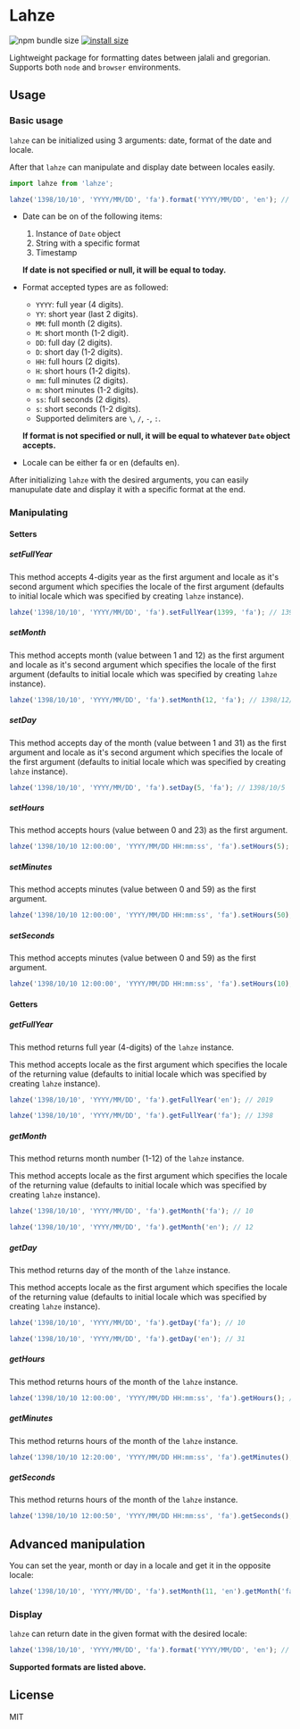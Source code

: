 # Lahze
![npm bundle size](https://img.shields.io/bundlephobia/minzip/lahze)
[![install size](https://packagephobia.now.sh/badge?p=hod)](https://packagephobia.now.sh/result?p=lahze)

Lightweight package for formatting dates between jalali and gregorian. Supports both `node` and `browser` environments.


## Usage

### Basic usage

`lahze` can be initialized using 3 arguments: date, format of the date and locale.

After that `lahze` can manipulate and display date between locales easily.

```js
import lahze from 'lahze';

lahze('1398/10/10', 'YYYY/MM/DD', 'fa').format('YYYY/MM/DD', 'en'); // 2019/12/31
```

* Date can be on of the following items:
  1. Instance of `Date` object
  2. String with a specific format
  3. Timestamp

  **If date is not specified or null, it will be equal to today.**

* Format accepted types are as followed:
  * `YYYY`: full year (4 digits).
  * `YY`: short year (last 2 digits).
  * `MM`: full month (2 digits).
  * `M`: short month (1-2 digit).
  * `DD`: full day (2 digits).
  * `D`: short day (1-2 digits).
  * `HH`: full hours (2 digits).
  * `H`: short hours (1-2 digits).
  * `mm`: full minutes (2 digits).
  * `m`: short minutes (1-2 digits).
  * `ss`: full seconds (2 digits).
  * `s`: short seconds (1-2 digits).
  * Supported delimiters are `\`, `/`, `-`, `:`.

  **If format is not specified or null, it will be equal to whatever `Date` object accepts.**

* Locale can be either fa or en (defaults en).

After initializing `lahze` with the desired arguments, you can easily manupulate date and display it with a specific format at the end.

### Manipulating

#### Setters

##### setFullYear

This method accepts 4-digits year as the first argument and locale as it's second argument which specifies the locale of the first argument (defaults to initial locale which was specified by creating `lahze` instance).

```js
lahze('1398/10/10', 'YYYY/MM/DD', 'fa').setFullYear(1399, 'fa'); // 1399/10/10
```

##### setMonth

This method accepts month (value between 1 and 12) as the first argument and locale as it's second argument which specifies the locale of the first argument (defaults to initial locale which was specified by creating `lahze` instance).

```js
lahze('1398/10/10', 'YYYY/MM/DD', 'fa').setMonth(12, 'fa'); // 1398/12/10
```

##### setDay

This method accepts day of the month (value between 1 and 31) as the first argument and locale as it's second argument which specifies the locale of the first argument (defaults to initial locale which was specified by creating `lahze` instance).

```js
lahze('1398/10/10', 'YYYY/MM/DD', 'fa').setDay(5, 'fa'); // 1398/10/5
```

##### setHours

This method accepts hours (value between 0 and 23) as the first argument.

```js
lahze('1398/10/10 12:00:00', 'YYYY/MM/DD HH:mm:ss', 'fa').setHours(5); // 1398/10/10 5:00:00
```

##### setMinutes

This method accepts minutes (value between 0 and 59) as the first argument.

```js
lahze('1398/10/10 12:00:00', 'YYYY/MM/DD HH:mm:ss', 'fa').setHours(50); // 1398/10/10 12:50:00
```

##### setSeconds

This method accepts minutes (value between 0 and 59) as the first argument.

```js
lahze('1398/10/10 12:00:00', 'YYYY/MM/DD HH:mm:ss', 'fa').setHours(10); // 1398/10/10 12:00:10
```

#### Getters

##### getFullYear

This method returns full year (4-digits) of the `lahze` instance.

This method accepts locale as the first argument which specifies the locale of the returning value (defaults to initial locale which was specified by creating `lahze` instance).

```js
lahze('1398/10/10', 'YYYY/MM/DD', 'fa').getFullYear('en'); // 2019

lahze('1398/10/10', 'YYYY/MM/DD', 'fa').getFullYear('fa'); // 1398
```

##### getMonth

This method returns month number (1-12) of the `lahze` instance.

This method accepts locale as the first argument which specifies the locale of the returning value (defaults to initial locale which was specified by creating `lahze` instance).

```js
lahze('1398/10/10', 'YYYY/MM/DD', 'fa').getMonth('fa'); // 10

lahze('1398/10/10', 'YYYY/MM/DD', 'fa').getMonth('en'); // 12
```

##### getDay

This method returns day of the month of the `lahze` instance.

This method accepts locale as the first argument which specifies the locale of the returning value (defaults to initial locale which was specified by creating `lahze` instance).

```js
lahze('1398/10/10', 'YYYY/MM/DD', 'fa').getDay('fa'); // 10

lahze('1398/10/10', 'YYYY/MM/DD', 'fa').getDay('en'); // 31
```

##### getHours

This method returns hours of the month of the `lahze` instance.

```js
lahze('1398/10/10 12:00:00', 'YYYY/MM/DD HH:mm:ss', 'fa').getHours(); // 12
```

##### getMinutes

This method returns hours of the month of the `lahze` instance.

```js
lahze('1398/10/10 12:20:00', 'YYYY/MM/DD HH:mm:ss', 'fa').getMinutes(); // 20
```

##### getSeconds

This method returns hours of the month of the `lahze` instance.

```js
lahze('1398/10/10 12:00:50', 'YYYY/MM/DD HH:mm:ss', 'fa').getSeconds(); // 50
```

## Advanced manipulation

You can set the year, month or day in a locale and get it in the opposite locale:

```js
lahze('1398/10/10', 'YYYY/MM/DD', 'fa').setMonth(11, 'en').getMonth('fa'); // 8
```

### Display

`lahze` can return date in the given format with the desired locale:

```js
lahze('1398/10/10', 'YYYY/MM/DD', 'fa').format('YYYY/MM/DD', 'en'); // 2019/12/31
```

**Supported formats are listed above.**

## License
MIT
